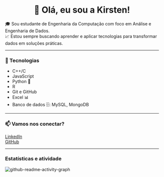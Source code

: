 <h1 align="center"> 🌷 Olá, eu sou a Kirsten!</h1>

🎓 Sou estudante de Engenharia da Computação com foco em Análise e Engenharia de Dados.  
📈 Estou sempre buscando aprender e aplicar tecnologias para transformar dados em soluções práticas.

---

### 💼 Tecnologias

- C++/C
- JavaScript
- Python 🐍
- R
- Git e GitHub
- Excel 📊
- Banco de dados 🗄️: MySQL, MongoDB

---

### 📫 Vamos nos conectar?

[LinkedIn](https://www.linkedin.com/in/kirstenconcepcion/)  
[GitHub](https://github.com/KirstenLuz)

---

### Estatísticas e atividade

![github-readme-activity-graph](https://github-readme-activity-graph.vercel.app/graph?username=KirstenLuz&theme=react)
